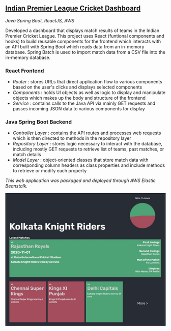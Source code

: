 ## <a href="http://ipldashboardjs-env.eba-eaij2vm4.us-west-2.elasticbeanstalk.com/"> Indian Premier League Cricket Dashboard </a>
<i> Java Spring Boot, ReactJS, AWS </i>

Developed a dashboard that displays match results of teams in the Indian Premier Cricket League. This project uses React 
(funtional components and hooks) to build reusable components for the frontend which interacts with an API built with 
Spring Boot which reads data from an in-memory database. Spring Batch is used to import match data from a CSV file into the
in-memory database.

### React Frontend
- <i>Router</i> : stores URLs that direct application flow to various components based on the user's clicks and displays selected components
- <i>Components</i> : holds UI objects as well as logic to display and manipulate objects which makes up the body and structure of the frontend
- <i>Service</i> : contains calls to the Java API via mainly GET requests and passes incoming JSON data to various components for display

### Java Spring Boot Backend
- <i>Controller Layer</i> : contains the API routes and processes web requests which is then directed to methods in the repository layer
- <i>Repository Layer</i> : stores logic necessary to interact with the database, including mostly GET requests to retrieve list of teams, past matches, or match details
- <i>Model Layer</i> : object-oriented classes that store match data with corresponding column headers as class properties and include methods to retrieve or modify each property

<i> This web application was packaged and deployed through AWS Elastic Beanstalk. </i>

 <img src="https://github.com/abhigya-ps/ipl-dashboard/blob/main/src/main/resources/ipl-dashboard-demo.JPG" alt="demo_team" align="center">
